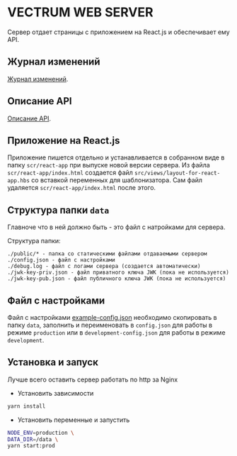 # VECTRUM WEB SERVER
Сервер отдает страницы с приложением на React.js и обеспечивает ему API.


## Журнал изменений
[Журнал изменений](CHANGELOG.md).


## Описание API
[Описание API](/docs/api).


## Приложение на React.js
Приложение пишется отдельно и устанавливается в собранном виде
в папку `scr/react-app` при выпуске новой версии сервера.
Из файла `scr/react-app/index.html` создается файл `src/views/layout-for-react-app.hbs`
со вставкой переменных для шаблонизатора.
Сам файл удаляется `scr/react-app/index.html` после этого.


## Структура папки `data`
Главноче что в ней должно быть - это файл с натройками для сервера.

Структура папки:
```
./public/* - папка со статическими файлами отдаваемыми сервером
./config.json - файл с настройками
./debug.log - файл с логами сервера (создается автоматически)
./jwk-key-priv.json - файл приватного ключа JWK (пока не используется)
./jwk-key-pub.json - файл публичного ключа JWK (пока не используется)
```


## Файл с настройками
Файл с настройками [example-config.json](example-config.json)
необходимо скопировать в папку `data`, заполнить и переименовать
в `config.json` для работы в режиме `production`
или в `development-config.json` для работы в режиме `development`.


## Установка и запуск
Лучше всего оставить сервер работать по http за Nginx

- Установить зависимости
```bash
yarn install
```

- Установить переменные и запустить
```bash
NODE_ENV=production \
DATA_DIR=/data \
yarn start:prod
```
